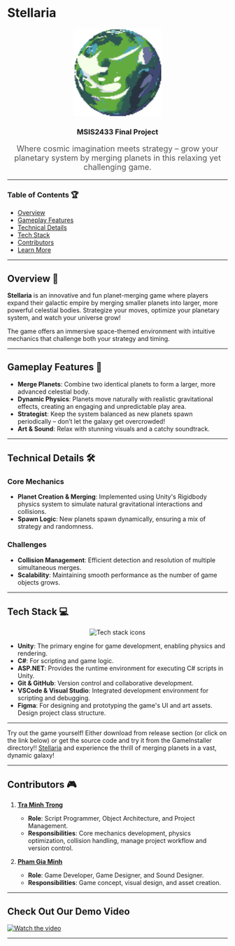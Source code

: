 # Stellaria  

<p align="center">
    <img src="Assets/Images/Icons/5_Earth.png" alt="Stellaria Logo" width="200"/>
</p>

<h3 align="center">MSIS2433 Final Project</h3>  
<p align="center" style="font-size: 18px; color: #555;">  
Where cosmic imagination meets strategy – grow your planetary system by merging planets in this relaxing yet challenging game.  
</p>  

---

### Table of Contents 🏆  
- [Overview](#overview)  
- [Gameplay Features](#gameplay-features)  
- [Technical Details](#technical-details)  
- [Tech Stack](#tech-stack)  
- [Contributors](#contributors)  
- [Learn More](#learn-more)  

---

## Overview 🌌  
**Stellaria** is an innovative and fun planet-merging game where players expand their galactic empire by merging smaller planets into larger, more powerful celestial bodies. Strategize your moves, optimize your planetary system, and watch your universe grow!  

The game offers an immersive space-themed environment with intuitive mechanics that challenge both your strategy and timing.  

---

## Gameplay Features 🚀  
- **Merge Planets**: Combine two identical planets to form a larger, more advanced celestial body.  
- **Dynamic Physics**: Planets move naturally with realistic gravitational effects, creating an engaging and unpredictable play area.  
- **Strategist**: Keep the system balanced as new planets spawn periodically – don’t let the galaxy get overcrowded!  
- **Art & Sound**: Relax with stunning visuals and a catchy soundtrack.

---

## Technical Details 🛠️  
### Core Mechanics  
- **Planet Creation & Merging**: Implemented using Unity's Rigidbody physics system to simulate natural gravitational interactions and collisions.  
- **Spawn Logic**: New planets spawn dynamically, ensuring a mix of strategy and randomness.  

### Challenges  
- **Collision Management**: Efficient detection and resolution of multiple simultaneous merges.  
- **Scalability**: Maintaining smooth performance as the number of game objects grows.  

---

## Tech Stack 💻  
<div align="center">
    <img src="https://skillicons.dev/icons?i=git,github,cs,dotnet,unity,vscode,visualstudio,figma" alt="Tech stack icons"/> <br>
</div>

- **Unity**: The primary engine for game development, enabling physics and rendering.  
- **C#**: For scripting and game logic.
- **ASP.NET**: Provides the runtime environment for executing C# scripts in Unity.
- **Git & GitHub**: Version control and collaborative development.  
- **VSCode & Visual Studio**: Integrated development environment for scripting and debugging.
- **Figma**: For designing and prototyping the game's UI and art assets. Design project class structure.

---

Try out the game yourself! 
Either download from release section (or click on the link below) or get the source code and try it from the GameInstaller directory!!
[Stellaria](https://github.com/Trong-Tra/Stellaria/releases/tag/Ver) and experience the thrill of merging planets in a vast, dynamic galaxy!

---

## Contributors 🎮  
1. **[Tra Minh Trong](https://github.com/Trong-Tra)**  
    - **Role**: Script Programmer, Object Architecture, and Project Management.
    - **Responsibilities**: Core mechanics development, physics optimization, collision handling, manage project workflow and version control.

1. **[Pham Gia Minh](https://github.com/Orstedz)**  
    - **Role**: Game Developer, Game Designer, and Sound Designer.
    - **Responsibilities**: Game concept, visual design, and asset creation.

---

## Check Out Our Demo Video  
[![Watch the video](https://img.youtube.com/vi/Xnhn7bcVp1Q/0.jpg)](https://youtu.be/Xnhn7bcVp1Q) 

---